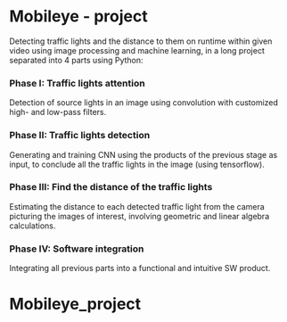 # Mobileye - project

Detecting traffic lights and the distance to them on runtime within given video using image processing and machine learning,
in a long project separated into 4 parts using Python:

### Phase I: Traffic lights attention
Detection of source lights in an image using convolution with customized high- and low-pass filters.

### Phase II: Traffic lights detection
Generating and training CNN using the products of the previous stage as input, to conclude all the traffic lights in the image (using tensorflow).

### Phase III: Find the distance of the traffic lights
Estimating the distance to each detected traffic light from the camera picturing the images of interest, involving geometric and linear algebra calculations.

### Phase IV: Software integration
Integrating all previous parts into a functional and intuitive SW product.
# Mobileye_project
